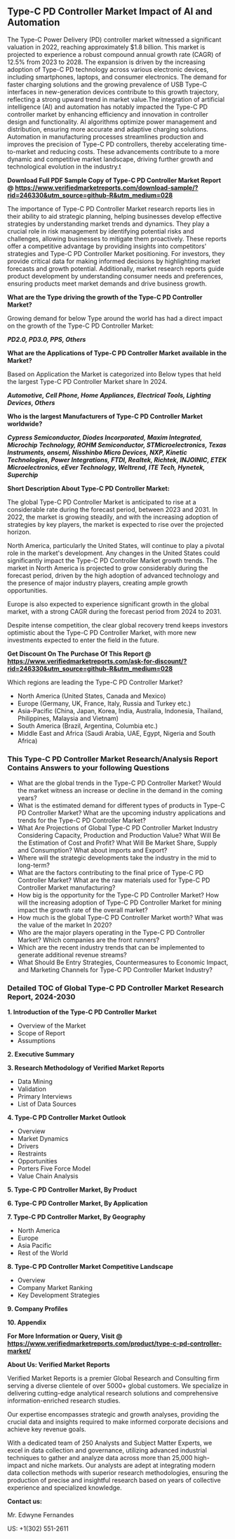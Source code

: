 <h2>Type-C PD Controller Market Impact of AI and Automation</h2>The Type-C Power Delivery (PD) controller market witnessed a significant valuation in 2022, reaching approximately $1.8 billion. This market is projected to experience a robust compound annual growth rate (CAGR) of 12.5% from 2023 to 2028. The expansion is driven by the increasing adoption of Type-C PD technology across various electronic devices, including smartphones, laptops, and consumer electronics. The demand for faster charging solutions and the growing prevalence of USB Type-C interfaces in new-generation devices contribute to this growth trajectory, reflecting a strong upward trend in market value.The integration of artificial intelligence (AI) and automation has notably impacted the Type-C PD controller market by enhancing efficiency and innovation in controller design and functionality. AI algorithms optimize power management and distribution, ensuring more accurate and adaptive charging solutions. Automation in manufacturing processes streamlines production and improves the precision of Type-C PD controllers, thereby accelerating time-to-market and reducing costs. These advancements contribute to a more dynamic and competitive market landscape, driving further growth and technological evolution in the industry.t</p><p id="" class=""><strong>Download Full PDF Sample Copy of Type-C PD Controller Market Report @ <a href="https://www.verifiedmarketreports.com/download-sample/?rid=246330&utm_source=github-R&utm_medium=028" target="_blank">https://www.verifiedmarketreports.com/download-sample/?rid=246330&utm_source=github-R&utm_medium=028</a></strong></p><p>The importance of&nbsp;Type-C PD Controller Market research reports lies in their ability to aid strategic planning, helping businesses develop effective strategies by understanding market trends and dynamics. They play a crucial role in risk management by identifying potential risks and challenges, allowing businesses to mitigate them proactively. These reports offer a competitive advantage by providing insights into competitors' strategies and Type-C PD Controller Market positioning. For investors, they provide critical data for making informed decisions by highlighting market forecasts and growth potential. Additionally, market research reports guide product development by understanding consumer needs and preferences, ensuring products meet market demands and drive business growth.</p><p><strong>What are the&nbsp;Type driving the growth of the Type-C PD Controller Market?</strong></p><p id="" class="">Growing demand for below Type around the world has had a direct impact on the growth of the Type-C PD Controller Market:</p><em><strong>PD2.0, PD3.0, PPS, Others</strong></em></p><strong>What are the&nbsp;Applications&nbsp;of Type-C PD Controller Market available in the Market?</strong></p><p id="" class="">Based on Application the Market is categorized into Below types that held the largest Type-C PD Controller Market share In 2024.</p><em><strong>Automotive, Cell Phone, Home Appliances, Electrical Tools, Lighting Devices, Others</strong></em></p><strong>Who is the largest Manufacturers of Type-C PD Controller Market worldwide?</strong></p><p><em><strong>Cypress Semiconductor, Diodes Incorporated, Maxim Integrated, Microchip Technology, ROHM Semiconductor, STMicroelectronics, Texas Instruments, onsemi, Nisshinbo Micro Devices, NXP, Kinetic Technologies, Power Integrations, FTDI, Realtek, Richtek, INJOINIC, ETEK Microelectronics, eEver Technology, Weltrend, ITE Tech, Hynetek, Superchip</strong></em></p><p id="" class=""><strong>Short Description About Type-C PD Controller Market:</strong></p><p>The global Type-C PD Controller Market is anticipated to rise at a considerable rate during the forecast period, between 2023 and 2031. In 2022, the market is growing steadily, and with the increasing adoption of strategies by key players, the market is expected to rise over the projected horizon.</p><p>North America, particularly the United States, will continue to play a pivotal role in the market's development. Any changes in the United States could significantly impact the Type-C PD Controller Market growth trends. The market in North America is projected to grow considerably during the forecast period, driven by the high adoption of advanced technology and the presence of major industry players, creating ample growth opportunities.</p><p>Europe is also expected to experience significant growth in the global market, with a strong CAGR during the forecast period from 2024 to 2031.</p><p>Despite intense competition, the clear global recovery trend keeps investors optimistic about the Type-C PD Controller Market, with more new investments expected to enter the field in the future.</p><p id="" class=""><strong>Get Discount On The Purchase Of This Report @ <a href="https://www.verifiedmarketreports.com/ask-for-discount/?rid=246330&utm_source=github-R&utm_medium=028" target="_blank">https://www.verifiedmarketreports.com/ask-for-discount/?rid=246330&utm_source=github-R&utm_medium=028</a></strong></p>Which regions are leading the Type-C PD Controller Market?</p><ul><li>North America (United States, Canada and Mexico)</li><li>Europe (Germany, UK, France, Italy, Russia and Turkey etc.)</li><li>Asia-Pacific (China, Japan, Korea, India, Australia, Indonesia, Thailand, Philippines, Malaysia and Vietnam)</li><li>South America (Brazil, Argentina, Columbia etc.)</li><li>Middle East and Africa (Saudi Arabia, UAE, Egypt, Nigeria and South Africa)</li></ul><h3 id="" class="">This Type-C PD Controller Market Research/Analysis Report Contains Answers to your following Questions</h3><ul><li>What are the global trends in the Type-C PD Controller Market? Would the market witness an increase or decline in the demand in the coming years?</li><li>What is the estimated demand for different types of products in Type-C PD Controller Market? What are the upcoming industry applications and trends for the Type-C PD Controller Market?</li><li>What Are Projections of Global Type-C PD Controller Market Industry Considering Capacity, Production and Production Value? What Will Be the Estimation of Cost and Profit? What Will Be Market Share, Supply and Consumption? What about imports and Export?</li><li>Where will the strategic developments take the industry in the mid to long-term?</li><li>What are the factors contributing to the final price of Type-C PD Controller Market? What are the raw materials used for Type-C PD Controller Market manufacturing?</li><li>How big is the opportunity for the Type-C PD Controller Market? How will the increasing adoption of Type-C PD Controller Market for mining impact the growth rate of the overall market?</li><li>How much is the global Type-C PD Controller Market worth? What was the value of the market In 2020?</li><li>Who are the major players operating in the Type-C PD Controller Market? Which companies are the front runners?</li><li>Which are the recent industry trends that can be implemented to generate additional revenue streams?</li><li>What Should Be Entry Strategies, Countermeasures to Economic Impact, and Marketing Channels for Type-C PD Controller Market Industry?</li></ul><h3 id="" class="">Detailed TOC of Global Type-C PD Controller Market Research Report, 2024-2030</h3><p id="" class=""><strong>1. Introduction of the Type-C PD Controller Market</strong></p><ul><li>Overview of the Market</li><li>Scope of Report</li><li>Assumptions</li></ul><p id="" class=""><strong>2. Executive Summary</strong></p><p id="" class=""><strong>3. Research Methodology of Verified Market Reports</strong></p><ul><li>Data Mining</li><li>Validation</li><li>Primary Interviews</li><li>List of Data Sources</li></ul><p id="" class=""><strong>4. Type-C PD Controller Market Outlook</strong></p><ul><li>Overview</li><li>Market Dynamics</li><li>Drivers</li><li>Restraints</li><li>Opportunities</li><li>Porters Five Force Model</li><li>Value Chain Analysis</li></ul><p id="" class=""><strong>5. Type-C PD Controller Market, By Product</strong></p><p id="" class=""><strong>6. Type-C PD Controller Market, By Application</strong></p><p id="" class=""><strong>7. Type-C PD Controller Market, By Geography</strong></p><ul><li>North America</li><li>Europe</li><li>Asia Pacific</li><li>Rest of the World</li></ul><p id="" class=""><strong>8. Type-C PD Controller Market Competitive Landscape</strong></p><ul><li>Overview</li><li>Company Market Ranking</li><li>Key Development Strategies</li></ul><p id="" class=""><strong>9. Company Profiles</strong></p><p id="" class=""><strong>10. Appendix</strong></p><p id="" class=""><strong>For More Information or Query, Visit @ <a href="https://www.verifiedmarketreports.com/product/type-c-pd-controller-market/" target="_blank">https://www.verifiedmarketreports.com/product/type-c-pd-controller-market/</a></strong></p><p id="" class=""><strong>About Us: Verified Market Reports</strong></p><p id="" class="">Verified Market Reports is a premier Global Research and Consulting firm serving a diverse clientele of over 5000+ global customers. We specialize in delivering cutting-edge analytical research solutions and comprehensive information-enriched research studies.</p><p id="" class="">Our expertise encompasses strategic and growth analyses, providing the crucial data and insights required to make informed corporate decisions and achieve key revenue goals.</p><p id="" class="">With a dedicated team of 250 Analysts and Subject Matter Experts, we excel in data collection and governance, utilizing advanced industrial techniques to gather and analyze data across more than 25,000 high-impact and niche markets. Our analysts are adept at integrating modern data collection methods with superior research methodologies, ensuring the production of precise and insightful research based on years of collective experience and specialized knowledge.</p><p id="" class=""><strong>Contact us:</strong></p><p id="" class="">Mr. Edwyne Fernandes</p><p id="" class="">US: +1(302) 551-2611</p>